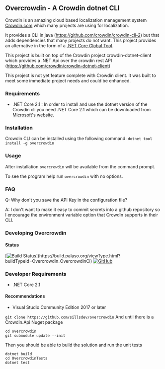 ## Overcrowdin - A Crowdin dotnet CLI

Crowdin is an amazing cloud based localization management system <a href="https://crowdin.com" target="_blank">Crowdin.com</a> which many projects are using for localization.

It provides a CLI in java (<a href="https://github.com/crowdin/crowdin-cli-2" target="_blank">https://github.com/crowdin/crowdin-cli-2</a>) but that adds dependencies that many projects do not want. This project provides an alternative in the form of a <a href="https://docs.microsoft.com/en-us/dotnet/core/tools/global-tools" target="_blank">.NET Core Global Tool</a>. 

This project is built on top of the Crowdin project crowdin-dotnet-client which provides a .NET Api over the crowdin rest API (<a href="https://github.com/crowdin/crowdin-dotnet-client" target="_blank">https://github.com/crowdin/crowdin-dotnet-client</a>) 

This project is not yet feature complete with Crowdin client. It was built to meet some immediate project needs and could be enhanced.

### Requirements

* .NET Core 2.1 : In order to install and use the dotnet version of the Crowdin cli you need .NET Core 2.1 which can be downloaded from <a href="https://dotnet.microsoft.com/download/dotnet-core/2.1" target="_blank">Microsoft's website</a>.

### Installation

Crowdin CLI can be installed using the following command:
```dotnet tool install -g overcrowdin```

### Usage

After installation ```overcrowdin``` will be available from the command prompt.

To see the program help run ```overcrowdin``` with no options.

### FAQ

Q: Why don't you save the API Key in the configuration file?

A: I don't want to make it easy to commit secrets into a github repository so I encourage the environment variable option that Crowdin supports in their CLI.

### Developing Overcrowdin

#### Status
[![Build Status](https://build.palaso.org/app/rest/builds/buildType:(id:Overcrowdin_OvercrowdinCi)/statusIcon)](https://build.palaso.org/viewType.html?buildTypeId=Overcrowdin_OvercrowdinCi)
[![GitHub](https://img.shields.io/github/license/sillsdev/overcrowdin)](https://github.com/sillsdev/overcrowdin/blob/master/LICENSE)

### Developer Requirements
* .NET Core 2.1

#### Recommendations
* Visual Studio Community Edition 2017 or later


```git clone https://github.com/sillsdev/overcrowdin```
And until there is a Crowdin.Api Nuget package
```
cd overcrowdin
git submodule update --init
```

Then you should be able to build the solution and run the unit tests
```
dotnet build
cd OvercrowdinTests
dotnet test
```
